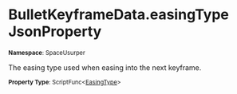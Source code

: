 # BulletKeyframeData.easingType JsonProperty

<small>**Namespace**: SpaceUsurper</small>

The easing type used when easing into the next keyframe.

<small>**Property Type**: ScriptFunc&lt;[EasingType](../EasingType.md)&gt;</small>

